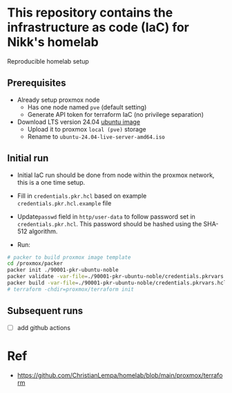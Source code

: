 # This repository contains the infrastructure as code (IaC) for Nikk's homelab

Reproducible homelab setup

## Prerequisites

- Already setup proxmox node
    - Has one node named `pve` (default setting)
    - Generate API token for terraform IaC (no privilege separation)
- Download LTS version 24.04 [ubuntu image](https://cloud-images.ubuntu.com/)
    - Upload it to proxmox `local (pve)` storage
    - Rename to `ubuntu-24.04-live-server-amd64.iso`

## Initial run

- Initial IaC run should be done from node within the proxmox network, this is a one time setup.

- Fill in `credentials.pkr.hcl` based on example `credentials.pkr.hcl.example` file

- Update`passwd` field in  `http/user-data` to follow password set in `credentials.pkr.hcl`. This password should be hashed using the SHA-512 algorithm.

- Run:

```bash
# packer to build proxmox image template
cd /proxmox/packer
packer init ./90001-pkr-ubuntu-noble
packer validate -var-file=./90001-pkr-ubuntu-noble/credentials.pkrvars.hcl ./90001-pkr-ubuntu-noble
packer build -var-file=./90001-pkr-ubuntu-noble/credentials.pkrvars.hcl ./90001-pkr-ubuntu-noble
# terraform -chdir=proxmox/terraform init
```

## Subsequent runs

- [ ] add github actions

# Ref

- https://github.com/ChristianLempa/homelab/blob/main/proxmox/terraform

